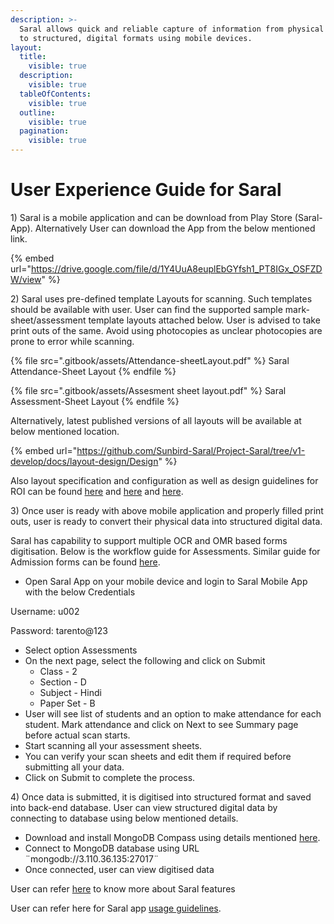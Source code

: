 ```yaml
---
description: >-
  Saral allows quick and reliable capture of information from physical formats
  to structured, digital formats using mobile devices.
layout:
  title:
    visible: true
  description:
    visible: true
  tableOfContents:
    visible: true
  outline:
    visible: true
  pagination:
    visible: true
---
```


# User Experience Guide for Saral

1\) Saral is a mobile application and can be download from Play Store (Saral-App). Alternatively User can download the App from the below mentioned link.

{% embed url="https://drive.google.com/file/d/1Y4UuA8euplEbGYfsh1_PT8IGx_OSFZDW/view" %}

2\) Saral uses pre-defined template Layouts for scanning. Such templates should be available with user. User can find the supported sample mark-sheet/assessment template layouts attached below. User is advised to take print outs of the same. Avoid using photocopies as unclear photocopies are prone to error while scanning.

{% file src=".gitbook/assets/Attendance-sheetLayout.pdf" %}
Saral Attendance-Sheet Layout
{% endfile %}

{% file src=".gitbook/assets/Assesment sheet layout.pdf" %}
Saral Assessment-Sheet Layout
{% endfile %}

Alternatively, latest published versions of all layouts will be available at below mentioned location.

{% embed url="https://github.com/Sunbird-Saral/Project-Saral/tree/v1-develop/docs/layout-design/Design" %}

Also layout specification and configuration as well as design guidelines for ROI can be found [here](https://saral.sunbird.org/learn/specifications/layout-specification) and [here](https://saral.sunbird.org/use/layout-configuration) and [here](https://saral.sunbird.org/use/layout-design-guidelines).

3\) Once user is ready with above mobile application and properly filled print outs, user is ready to convert their physical data into structured digital data.

Saral has capability to support multiple OCR and OMR based forms digitisation. Below is the workflow guide for Assessments. Similar guide for Admission forms can be found [here](https://saral.sunbird.org/learn/features/capture-admissions-record).

* Open Saral App on your mobile device and login to Saral Mobile App with the below Credentials

&#x20;       Username: u002

&#x20;       Password: tarento@123

* Select option Assessments
* On the next page, select the following and click on Submit
  * Class - 2
  * Section - D
  * Subject - Hindi
  * Paper Set - B
* User will see list of students and an option to make attendance for each student. Mark attendance and click on Next to see Summary page before actual scan starts.
* Start scanning all your assessment sheets.
* You can verify your scan sheets and edit them if required before submitting all your data.
* Click on Submit to complete the process.

4\) Once data is submitted, it is digitised into structured format and saved into back-end database. User can view structured digital data by connecting to database using below mentioned details.

* Download and install MongoDB Compass using details mentioned [here](https://www.mongodb.com/docs/compass/current/install/).&#x20;
* Connect to MongoDB database using URL  ¨mongodb://3.110.36.135:27017¨
* Once connected, user can view digitised data

User can refer [here](https://saral.sunbird.org/learn/videos/feature-explanation) to know more about Saral features

User can refer here for Saral app [usage guidelines](https://saral.sunbird.org/use/saral-app-usage-guidelines).






